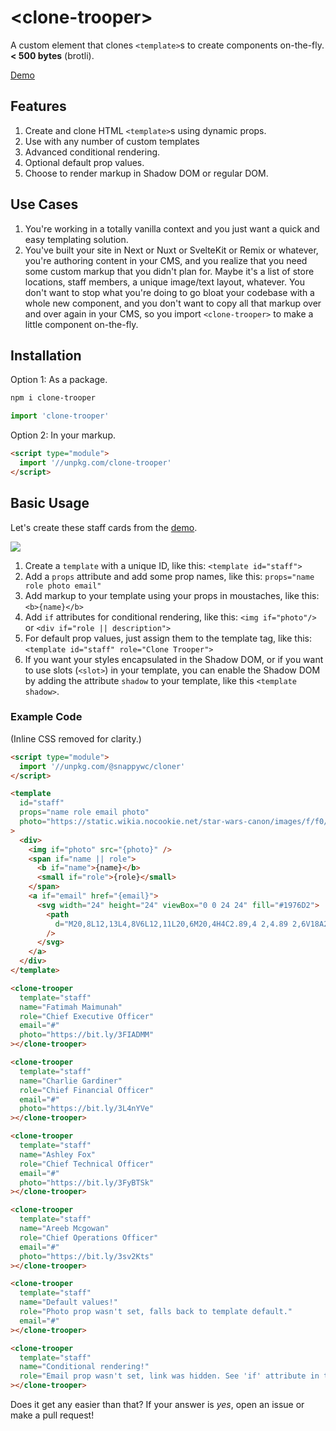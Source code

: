 # &lt;clone-trooper&gt;

A custom element that clones `<template>`s to create components on-the-fly. **< 500 bytes** (brotli).

[Demo](https://codepen.io/kaina/pen/poabbbw?editors=0010)

## Features

1. Create and clone HTML `<template>`s using dynamic props.
2. Use with any number of custom templates
3. Advanced conditional rendering.
4. Optional default prop values.
5. Choose to render markup in Shadow DOM or regular DOM.

## Use Cases

1. You're working in a totally vanilla context and you just want a quick and easy templating solution.
2. You've built your site in Next or Nuxt or SvelteKit or Remix or whatever, you're authoring content in your CMS, and you realize that you need some custom markup that you didn't plan for. Maybe it's a list of store locations, staff members, a unique image/text layout, whatever. You don't want to stop what you're doing to go bloat your codebase with a whole new component, and you don't want to copy all that markup over and over again in your CMS, so you import `<clone-trooper>` to make a little component on-the-fly.

## Installation

Option 1: As a package.

```sh
npm i clone-trooper
```

```js
import 'clone-trooper'
```

Option 2: In your markup.

```html
<script type="module">
  import '//unpkg.com/clone-trooper'
</script>
```

## Basic Usage

Let's create these staff cards from the [demo](https://codepen.io/kaina/pen/poabbbw?editors=0010).

![](https://raw.githubusercontent.com/kaina-agency/snappy/main/screenshots/clone-trooper.png)

1. Create a `template` with a unique ID, like this: `<template id="staff">`
2. Add a `props` attribute and add some prop names, like this: `props="name role photo email"`
3. Add markup to your template using your props in moustaches, like this: `<b>{name}</b>`
4. Add `if` attributes for conditional rendering, like this: `<img if="photo"/>` or `<div if="role || description">`
5. For default prop values, just assign them to the template tag, like this: `<template id="staff" role="Clone Trooper">`
6. If you want your styles encapsulated in the Shadow DOM, or if you want to use slots (`<slot>`) in your template, you can enable the Shadow DOM by adding the attribute `shadow` to your template, like this `<template shadow>`.

### Example Code

(Inline CSS removed for clarity.)

```html
<script type="module">
  import '//unpkg.com/@snappywc/cloner'
</script>

<template
  id="staff"
  props="name role email photo"
  photo="https://static.wikia.nocookie.net/star-wars-canon/images/f/f0/PHASE2REX.jpg"
>
  <div>
    <img if="photo" src="{photo}" />
    <span if="name || role">
      <b if="name">{name}</b>
      <small if="role">{role}</small>
    </span>
    <a if="email" href="{email}">
      <svg width="24" height="24" viewBox="0 0 24 24" fill="#1976D2">
        <path
          d="M20,8L12,13L4,8V6L12,11L20,6M20,4H4C2.89,4 2,4.89 2,6V18A2,2 0 0,0 4,20H20A2,2 0 0,0 22,18V6C22,4.89 21.1,4 20,4Z"
        />
      </svg>
    </a>
  </div>
</template>

<clone-trooper
  template="staff"
  name="Fatimah Maimunah"
  role="Chief Executive Officer"
  email="#"
  photo="https://bit.ly/3FIADMM"
></clone-trooper>

<clone-trooper
  template="staff"
  name="Charlie Gardiner"
  role="Chief Financial Officer"
  email="#"
  photo="https://bit.ly/3L4nYVe"
></clone-trooper>

<clone-trooper
  template="staff"
  name="Ashley Fox"
  role="Chief Technical Officer"
  email="#"
  photo="https://bit.ly/3FyBTSk"
></clone-trooper>

<clone-trooper
  template="staff"
  name="Areeb Mcgowan"
  role="Chief Operations Officer"
  email="#"
  photo="https://bit.ly/3sv2Kts"
></clone-trooper>

<clone-trooper
  template="staff"
  name="Default values!"
  role="Photo prop wasn't set, falls back to template default."
  email="#"
></clone-trooper>

<clone-trooper
  template="staff"
  name="Conditional rendering!"
  role="Email prop wasn't set, link was hidden. See 'if' attribute in the template."
></clone-trooper>
```

Does it get any easier than that? If your answer is _yes_, open an issue or make a pull request!
